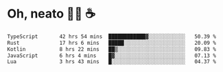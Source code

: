 # Oh, neato 🧑‍💻 ☕


<!--START_SECTION:waka-->

```txt
TypeScript       42 hrs 54 mins  ████████████▓░░░░░░░░░░░░   50.39 %
Rust             17 hrs 6 mins   █████░░░░░░░░░░░░░░░░░░░░   20.09 %
Kotlin           8 hrs 22 mins   ██▒░░░░░░░░░░░░░░░░░░░░░░   09.83 %
JavaScript       6 hrs 4 mins    █▓░░░░░░░░░░░░░░░░░░░░░░░   07.13 %
Lua              3 hrs 43 mins   █░░░░░░░░░░░░░░░░░░░░░░░░   04.37 %
```

<!--END_SECTION:waka-->
